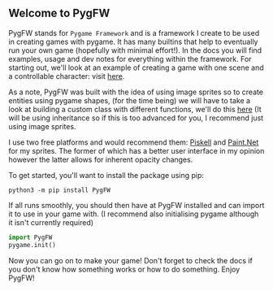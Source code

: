 ## Welcome to PygFW

PygFW stands for `Pygame Framework` and is a framework I create to be used in creating games with pygame. It has many builtins that help to eventually run your own game (hopefully with minimal effort!). In the docs you will find examples, usage and dev notes for everything within the framework. For starting out, we'll look at an example of creating a game with one scene and a controllable character: visit [here](). 

As a note, PygFW was built with the idea of using image sprites so to create entities using pygame shapes, (for the time being) we will have to take a look at building a custom class with different functions, we'll do this [here]() (It will be using inheritance so if this is too advanced for you, I recommend just using image sprites. 

I use two free platforms and would recommend them: [Piskell](https://piskellapp.com) and [Paint.Net](https://getpaint.net) for my sprites. The former of which has a better user interface in my opinion however the latter allows for inherent opacity changes.

To get started, you'll want to install the package using pip:

`python3 -m pip install PygFW`

If all runs smoothly, you should then have at PygFW installed and can import it to use in your game with. (I recommend also initialising pygame although it isn't currently required)

```py
import PygFW
pygame.init()
```

Now you can go on to make your game! Don't forget to check the docs if you don't know how something works or how to do something. Enjoy PygFW!
